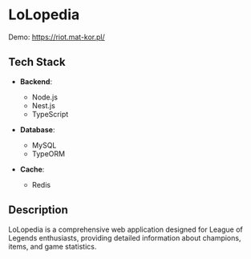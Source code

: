 # LoLopedia
Demo: https://riot.mat-kor.pl/
## Tech Stack
  
- **Backend**: 
  - Node.js
  - Nest.js
  - TypeScript
  
- **Database**: 
  - MySQL
  - TypeORM
  
- **Cache**: 
  - Redis

## Description
LoLopedia is a comprehensive web application designed for League of Legends enthusiasts, providing detailed information about champions, items, and game statistics.
